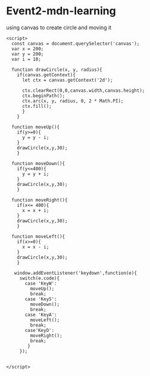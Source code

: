 # Event2-mdn-learning
using canvas to create circle and moving it 
<!DOCTYPE html>
<html>
  <head>
    <meta charset="utf-8">
    <title>Event2-skill-test-moveing circle with keyboard</title> 
    <style>
        canvas {
            background-color: pink;
        }
    </style>   
  </head>
  <body>
    <canvas width="400" height="400"></canvas>

    <script>
      const canvas = document.querySelector('canvas');
      var x = 200;
      var y = 200;
      var i = 10;

      function drawCircle(x, y, radius){
        if(canvas.getContext){
          let ctx = canvas.getContext('2d');
          
          ctx.clearRect(0,0,canvas.width,canvas.height);
          ctx.beginPath();
          ctx.arc(x, y, radius, 0, 2 * Math.PI);
          ctx.fill();
          }
        }

      function moveUp(){
        if(y>=0){
          y = y - i;  
        }
        drawCircle(x,y,30);   
        }

      function moveDown(){
        if(y<=400){
          y = y + i; 
        }
        drawCircle(x,y,30); 
        }

      function moveRight(){
        if(x<= 400){
          x = x + i;  
        }  
        drawCircle(x,y,30);
        }
   
      function moveLeft(){
        if(x>=0){
          x = x - i;  
        }
        drawCircle(x,y,30);
        }

       window.addEventListener('keydown',function(e){
         switch(e.code){
           case 'KeyW':
             moveUp();
             break;
           case 'KeyS':
             moveDown();
             break;
           case 'KeyA':
             moveLeft();
             break;
           case'KeyD':
             moveRight();
             break;      
            }    
         });

 
    </script>
  </body>    
</html>
